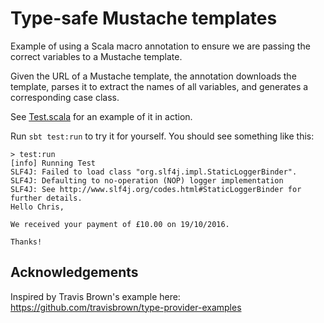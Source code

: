 # Type-safe Mustache templates

Example of using a Scala macro annotation to ensure we are passing the correct variables to a Mustache template.

Given the URL of a Mustache template, the annotation downloads the template, parses it to extract the names of all variables, and generates a corresponding case class.

See [Test.scala](src/test/scala/Test.scala) for an example of it in action.

Run `sbt test:run` to try it for yourself. You should see something like this:

```
> test:run
[info] Running Test
SLF4J: Failed to load class "org.slf4j.impl.StaticLoggerBinder".
SLF4J: Defaulting to no-operation (NOP) logger implementation
SLF4J: See http://www.slf4j.org/codes.html#StaticLoggerBinder for further details.
Hello Chris,

We received your payment of £10.00 on 19/10/2016.

Thanks!
```

## Acknowledgements

Inspired by Travis Brown's example here: https://github.com/travisbrown/type-provider-examples
